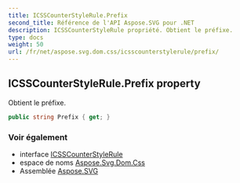 ```yaml
---
title: ICSSCounterStyleRule.Prefix
second_title: Référence de l'API Aspose.SVG pour .NET
description: ICSSCounterStyleRule propriété. Obtient le préfixe.
type: docs
weight: 50
url: /fr/net/aspose.svg.dom.css/icsscounterstylerule/prefix/
---
```

## ICSSCounterStyleRule.Prefix property

Obtient le préfixe.

```csharp
public string Prefix { get; }
```

### Voir également

* interface [ICSSCounterStyleRule](../)
* espace de noms [Aspose.Svg.Dom.Css](../../icsscounterstylerule/)
* Assemblée [Aspose.SVG](../../../)


